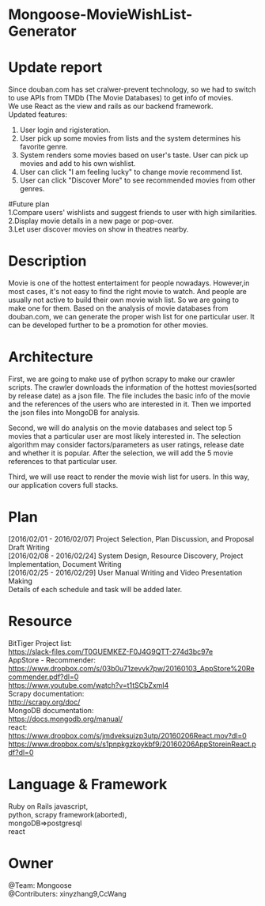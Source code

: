 # Mongoose-MovieWishList-Generator  
# Update report  
Since douban.com has set cralwer-prevent technology, so we had to switch to use APIs from TMDb (The Movie Databases) to get info of movies.  
We use React as the view and rails as our backend framework.  
Updated features:  
1. User login and rigisteration.  
2. User pick up some movies from lists and the system determines his favorite genre.  
3. System renders some movies based on user's taste. User can pick up movies and add to his own wishlist.  
4. User can click "I am feeling lucky" to change movie recommend list.  
5. User can click "Discover More" to see recommended movies from other genres.  

#Future plan  
1.Compare users' wishlists and suggest friends to user with high similarities.    
2.Display movie details in a new page or pop-over.  
3.Let user discover movies on show in theatres nearby.  
# Description  
Movie is one of the hottest entertaiment for people nowadays. However,in most cases, it's not easy to find the right movie to watch. And people are usually not active to build their own movie wish list. So we are going to make one for them. Based on the analysis of movie databases from douban.com, we can generate the proper wish list for one particular user. It can be developed further to be a promotion for other movies.

# Architecture
First, we are going to make use of python scrapy to make our crawler scripts. The crawler downloads the information of the hottest movies(sorted by release date) as a json file. The file includes the basic info of the movie and the references of the users who are interested in it. Then we imported the json files into MongoDB for analysis.  
  
Second, we will do analysis on the movie databases and select top 5 movies that a particular user are most likely interested in. The selection algorithm may consider factors/parameters as user ratings, release date and whether it is popular. After the selection, we will add the 5 movie references to that particular user.  
  
Third, we will use react to render the movie wish list for users. In this way, our application covers full stacks.  
# Plan
[2016/02/01 - 2016/02/07] Project Selection, Plan Discussion, and Proposal Draft Writing  
[2016/02/08 - 2016/02/24] System Design, Resource Discovery, Project Implementation, Document Writing  
[2016/02/25 - 2016/02/29] User Manual Writing and Video Presentation Making  
Details of each schedule and task will be added later.  
# Resource
BitTiger Project list:  
https://slack-files.com/T0GUEMKEZ-F0J4G9QTT-274d3bc97e  
AppStore - Recommender:  
https://www.dropbox.com/s/03b0u71zevvk7pw/20160103_AppStore%20Recommender.pdf?dl=0  
https://www.youtube.com/watch?v=t1tSCbZxml4  
Scrapy documentation:  
http://scrapy.org/doc/  
MongoDB documentation:  
https://docs.mongodb.org/manual/  
react:  
https://www.dropbox.com/s/jmdveksujzp3utp/20160206React.mov?dl=0  
https://www.dropbox.com/s/s1pnpkgzkoykbf9/20160206AppStoreinReact.pdf?dl=0  
# Language & Framework  
Ruby on Rails
javascript,  
python, scrapy framework(aborted),  
mongoDB=>postgresql  
react  
# Owner
@Team: Mongoose  
@Contributers: xinyzhang9,CcWang
